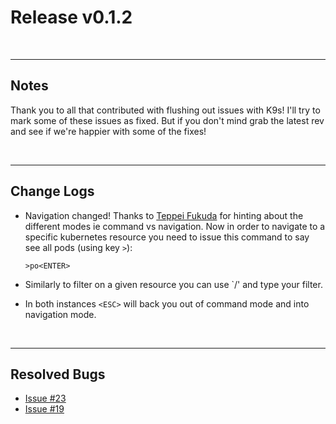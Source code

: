 # Release v0.1.2

<br/>

---
## Notes

Thank you to all that contributed with flushing out issues with K9s! I'll try
to mark some of these issues as fixed. But if you don't mind grab the latest
rev and see if we're happier with some of the fixes!

<br/>

---
## Change Logs

+ Navigation changed! Thanks to [Teppei Fukuda](https://github.com/knqyf263) for
  hinting about the different modes ie command vs navigation. Now in order to
  navigate to a specific kubernetes resource you need to issue this command
  to say see all pods (using key `>`):

    ```text
    >po<ENTER>
    ```
+ Similarly to filter on a given resource you can use `/' and type your filter.
+ In both instances `<ESC>` will back you out of command mode and into navigation mode.

<br/>

---
## Resolved Bugs

+ [Issue #23](https://github.com/kswapd/k10s/issues/23)
+ [Issue #19](https://github.com/kswapd/k10s/issues/19)
